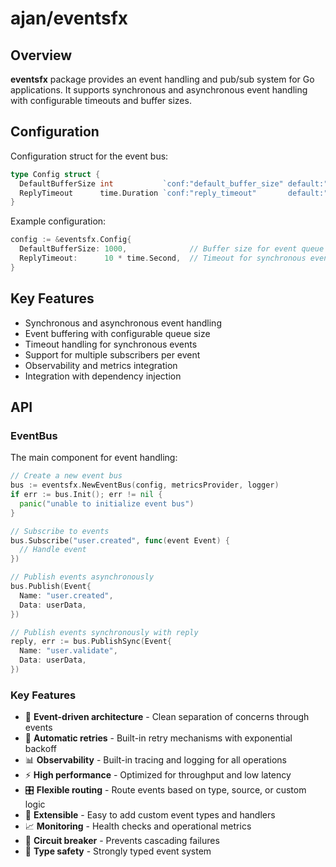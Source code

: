 # ajan/eventsfx

## Overview

**eventsfx** package provides an event handling and pub/sub system for Go
applications. It supports synchronous and asynchronous event handling with
configurable timeouts and buffer sizes.

## Configuration

Configuration struct for the event bus:

```go
type Config struct {
  DefaultBufferSize int           `conf:"default_buffer_size" default:"100"`
  ReplyTimeout      time.Duration `conf:"reply_timeout"       default:"5s"`
}
```

Example configuration:

```go
config := &eventsfx.Config{
  DefaultBufferSize: 1000,              // Buffer size for event queue
  ReplyTimeout:      10 * time.Second,  // Timeout for synchronous event replies
}
```

## Key Features

- Synchronous and asynchronous event handling
- Event buffering with configurable queue size
- Timeout handling for synchronous events
- Support for multiple subscribers per event
- Observability and metrics integration
- Integration with dependency injection

## API

### EventBus

The main component for event handling:

```go
// Create a new event bus
bus := eventsfx.NewEventBus(config, metricsProvider, logger)
if err := bus.Init(); err != nil {
  panic("unable to initialize event bus")
}

// Subscribe to events
bus.Subscribe("user.created", func(event Event) {
  // Handle event
})

// Publish events asynchronously
bus.Publish(Event{
  Name: "user.created",
  Data: userData,
})

// Publish events synchronously with reply
reply, err := bus.PublishSync(Event{
  Name: "user.validate",
  Data: userData,
})
```

### Key Features

- 🎯 **Event-driven architecture** - Clean separation of concerns through events
- 🔄 **Automatic retries** - Built-in retry mechanisms with exponential backoff
- 📊 **Observability** - Built-in tracing and logging for all operations
- ⚡ **High performance** - Optimized for throughput and low latency
- 🎛️ **Flexible routing** - Route events based on type, source, or custom logic
- 🔧 **Extensible** - Easy to add custom event types and handlers
- 📈 **Monitoring** - Health checks and operational metrics
- 🚦 **Circuit breaker** - Prevents cascading failures
- 💪 **Type safety** - Strongly typed event system
